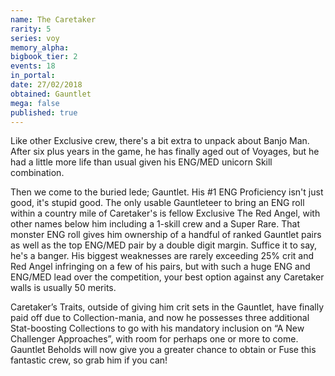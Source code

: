 ```yaml
---
name: The Caretaker
rarity: 5
series: voy
memory_alpha:
bigbook_tier: 2
events: 18
in_portal:
date: 27/02/2018
obtained: Gauntlet
mega: false
published: true
---
```


Like other Exclusive crew, there's a bit extra to unpack about Banjo Man. After six plus years in the game, he has finally aged out of Voyages, but he had a little more life than usual given his ENG/MED unicorn Skill combination.

Then we come to the buried lede; Gauntlet. His #1 ENG Proficiency isn't just good, it's stupid good. The only usable Gauntleteer to bring an ENG roll within a country mile of Caretaker's is fellow Exclusive The Red Angel, with other names below him including a 1-skill crew and a Super Rare. That monster ENG roll gives him ownership of a handful of ranked Gauntlet pairs as well as the top ENG/MED pair by a double digit margin. Suffice it to say, he's a banger. His biggest weaknesses are rarely exceeding 25% crit and Red Angel infringing on a few of his pairs, but with such a huge ENG and ENG/MED lead over the competition, your best option against any Caretaker walls is usually 50 merits. 

Caretaker’s Traits, outside of giving him crit sets in the Gauntlet, have finally paid off due to Collection-mania, and now he possesses three additional Stat-boosting Collections to go with his mandatory inclusion on “A New Challenger Approaches”, with room for perhaps one or more to come. Gauntlet Beholds will now give you a greater chance to obtain or Fuse this fantastic crew, so grab him if you can!
